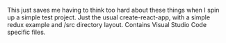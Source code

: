 This just saves me having to think too hard about these things when I spin up a simple test project.
Just the usual create-react-app, with a simple redux example and /src directory layout.
Contains Visual Studio Code specific files.